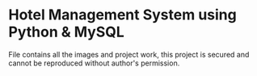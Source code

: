 # Hotel Management System using Python & MySQL
File contains all the images and project work, this project is secured and cannot be reproduced without author's permission.
